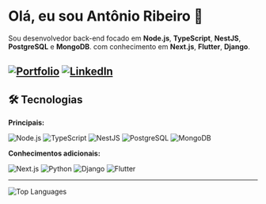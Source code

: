 # Olá, eu sou Antônio Ribeiro 👋

Sou desenvolvedor back-end focado em **Node.js**, **TypeScript**, **NestJS**, **PostgreSQL** e **MongoDB**. com conhecimento em **Next.js**, **Flutter**, **Django**.

[![Portfolio](https://img.shields.io/badge/Portfolio-000?style=flat&logo=vercel&logoColor=white)](https://antdeveloper.com.br/)
[![LinkedIn](https://img.shields.io/badge/LinkedIn-0A66C2?style=flat&logo=linkedin&logoColor=white)](https://www.linkedin.com/in/antonioribeiroam/)  
---

## 🛠️ Tecnologias

**Principais:**

![Node.js](https://img.shields.io/badge/-Node.js-05122A?style=flat&logo=node.js)
![TypeScript](https://img.shields.io/badge/-TypeScript-05122A?style=flat&logo=typescript)
![NestJS](https://img.shields.io/badge/-NestJS-E0234E?style=flat&logo=nestjs)
![PostgreSQL](https://img.shields.io/badge/-PostgreSQL-336791?style=flat&logo=postgresql)
![MongoDB](https://img.shields.io/badge/-MongoDB-47A248?style=flat&logo=mongodb)

**Conhecimentos adicionais:**

![Next.js](https://img.shields.io/badge/-Next.js-000?style=flat&logo=nextdotjs)
![Python](https://img.shields.io/badge/-Python-3776AB?style=flat&logo=python&logoColor=white)
![Django](https://img.shields.io/badge/-Django-092E20?style=flat&logo=django)
![Flutter](https://img.shields.io/badge/-Flutter-02569B?style=flat&logo=flutter)

---

![Top Languages](https://github-readme-stats.vercel.app/api/top-langs/?username=AntonioRdC&layout=compact&theme=radical)
